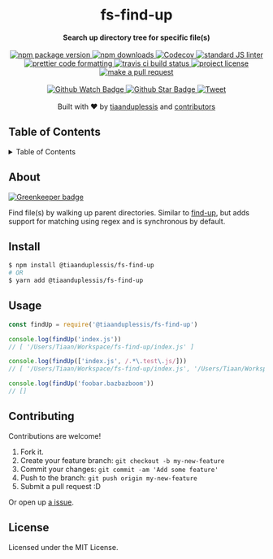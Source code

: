 
<h1 align="center">fs-find-up</h1>
<div align="center">
  <strong>Search up directory tree for specific file(s)</strong>
</div>
<br>
<div align="center">
  <a href="https://npmjs.org/package/@tiaanduplessis/fs-find-up">
    <img src="https://img.shields.io/npm/v/@tiaanduplessis/fs-find-up.svg?style=flat-square" alt="npm package version" />
  </a>
  <a href="https://npmjs.org/package/@tiaanduplessis/fs-find-up">
  <img src="https://img.shields.io/npm/dm/@tiaanduplessis/fs-find-up.svg?style=flat-square" alt="npm downloads" />
  </a>
  <a href="https://codecov.io/gh/tiaanduplessis/fs-find-up">
  <img src="https://codecov.io/gh/tiaanduplessis/fs-find-up/branch/master/graph/badge.svg" alt="Codecov" />
</a>
  <a href="https://github.com/feross/standard">
    <img src="https://img.shields.io/badge/code%20style-standard-brightgreen.svg?style=flat-square" alt="standard JS linter" />
  </a>
  <a href="https://github.com/prettier/prettier">
    <img src="https://img.shields.io/badge/styled_with-prettier-ff69b4.svg?style=flat-square" alt="prettier code formatting" />
  </a>
  <a href="https://travis-ci.org/tiaanduplessis/fs-find-up">
    <img src="https://img.shields.io/travis/tiaanduplessis/fs-find-up.svg?style=flat-square" alt="travis ci build status" />
  </a>
  <a href="https://github.com/tiaanduplessis/fs-find-up/blob/master/LICENSE">
    <img src="https://img.shields.io/npm/l/@tiaanduplessis/fs-find-up.svg?style=flat-square" alt="project license" />
  </a>
  <a href="http://makeapullrequest.com">
    <img src="https://img.shields.io/badge/PRs-welcome-brightgreen.svg?style=flat-square" alt="make a pull request" />
  </a>
</div>
<br>
<div align="center">
  <a href="https://github.com/tiaanduplessis/fs-find-up/watchers">
    <img src="https://img.shields.io/github/watchers/tiaanduplessis/fs-find-up.svg?style=social" alt="Github Watch Badge" />
  </a>
  <a href="https://github.com/tiaanduplessis/fs-find-up/stargazers">
    <img src="https://img.shields.io/github/stars/tiaanduplessis/fs-find-up.svg?style=social" alt="Github Star Badge" />
  </a>
  <a href="https://twitter.com/intent/tweet?text=Check%20out%20fs-find-up!%20https://github.com/tiaanduplessis/fs-find-up%20%F0%9F%91%8D">
    <img src="https://img.shields.io/twitter/url/https/github.com/tiaanduplessis/fs-find-up.svg?style=social" alt="Tweet" />
  </a>
</div>
<br>
<div align="center">
  Built with ❤︎ by <a href="https://github.com/tiaanduplessis">tiaanduplessis</a> and <a href="https://github.com/tiaanduplessis/fs-find-up/contributors">contributors</a>
</div>

<h2>Table of Contents</h2>
<details>
  <summary>Table of Contents</summary>
  <li><a href="#about">About</a></li>
  <li><a href="#install">Install</a></li>
  <li><a href="#usage">Usage</a></li>
  <li><a href="#contribute">Contribute</a></li>
  <li><a href="#license">License</a></li>
</details>

## About

[![Greenkeeper badge](https://badges.greenkeeper.io/tiaanduplessis/fs-find-up.svg)](https://greenkeeper.io/)

Find file(s) by walking up parent directories. Similar to [find-up](https://www.npmjs.com/package/find-up), but adds support for matching using regex and is synchronous by default.

## Install

```sh
$ npm install @tiaanduplessis/fs-find-up
# OR
$ yarn add @tiaanduplessis/fs-find-up
```

## Usage

```js
const findUp = require('@tiaanduplessis/fs-find-up')

console.log(findUp('index.js'))
// [ '/Users/Tiaan/Workspace/fs-find-up/index.js' ]

console.log(findUp(['index.js', /.*\.test\.js/])) 
// [ '/Users/Tiaan/Workspace/fs-find-up/index.js', '/Users/Tiaan/Workspace/fs-find-up/index.test.js' ]

console.log(findUp('foobar.bazbazboom'))
// []
```


## Contributing

Contributions are welcome!

1. Fork it.
2. Create your feature branch: `git checkout -b my-new-feature`
3. Commit your changes: `git commit -am 'Add some feature'`
4. Push to the branch: `git push origin my-new-feature`
5. Submit a pull request :D

Or open up [a issue](https://github.com/tiaanduplessis/fs-find-up/issues).

## License

Licensed under the MIT License.
